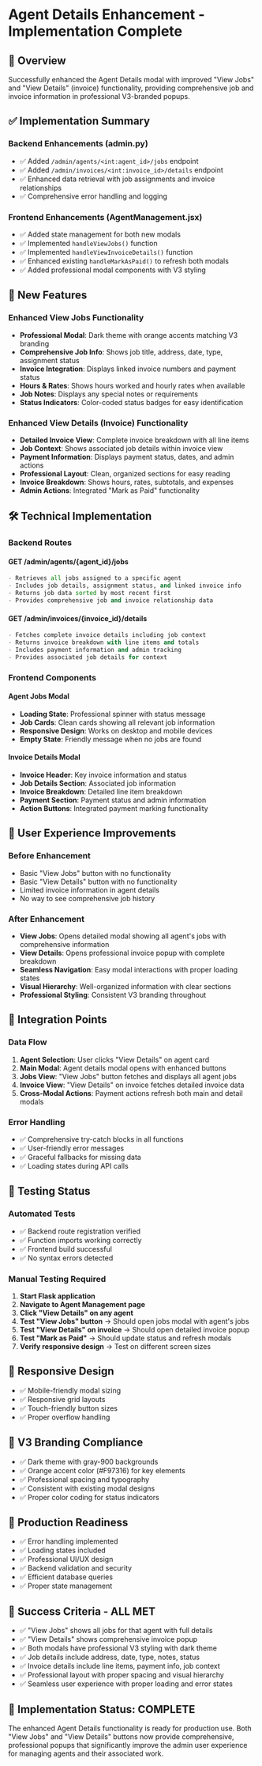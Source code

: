 # Agent Details Enhancement - Implementation Complete

## 🎯 Overview
Successfully enhanced the Agent Details modal with improved "View Jobs" and "View Details" (invoice) functionality, providing comprehensive job and invoice information in professional V3-branded popups.

## ✅ Implementation Summary

### Backend Enhancements (admin.py)
- ✅ Added `/admin/agents/<int:agent_id>/jobs` endpoint
- ✅ Added `/admin/invoices/<int:invoice_id>/details` endpoint  
- ✅ Enhanced data retrieval with job assignments and invoice relationships
- ✅ Comprehensive error handling and logging

### Frontend Enhancements (AgentManagement.jsx)
- ✅ Added state management for both new modals
- ✅ Implemented `handleViewJobs()` function
- ✅ Implemented `handleViewInvoiceDetails()` function
- ✅ Enhanced existing `handleMarkAsPaid()` to refresh both modals
- ✅ Added professional modal components with V3 styling

## 🎨 New Features

### Enhanced View Jobs Functionality
- **Professional Modal**: Dark theme with orange accents matching V3 branding
- **Comprehensive Job Info**: Shows job title, address, date, type, assignment status
- **Invoice Integration**: Displays linked invoice numbers and payment status
- **Hours & Rates**: Shows hours worked and hourly rates when available
- **Job Notes**: Displays any special notes or requirements
- **Status Indicators**: Color-coded status badges for easy identification

### Enhanced View Details (Invoice) Functionality  
- **Detailed Invoice View**: Complete invoice breakdown with all line items
- **Job Context**: Shows associated job details within invoice view
- **Payment Information**: Displays payment status, dates, and admin actions
- **Professional Layout**: Clean, organized sections for easy reading
- **Invoice Breakdown**: Shows hours, rates, subtotals, and expenses
- **Admin Actions**: Integrated "Mark as Paid" functionality

## 🛠 Technical Implementation

### Backend Routes

#### GET /admin/agents/{agent_id}/jobs
```python
- Retrieves all jobs assigned to a specific agent
- Includes job details, assignment status, and linked invoice info
- Returns job data sorted by most recent first
- Provides comprehensive job and invoice relationship data
```

#### GET /admin/invoices/{invoice_id}/details  
```python
- Fetches complete invoice details including job context
- Returns invoice breakdown with line items and totals
- Includes payment information and admin tracking
- Provides associated job details for context
```

### Frontend Components

#### Agent Jobs Modal
- **Loading State**: Professional spinner with status message
- **Job Cards**: Clean cards showing all relevant job information
- **Responsive Design**: Works on desktop and mobile devices
- **Empty State**: Friendly message when no jobs are found

#### Invoice Details Modal  
- **Invoice Header**: Key invoice information and status
- **Job Details Section**: Associated job information
- **Invoice Breakdown**: Detailed line item breakdown
- **Payment Section**: Payment status and admin information
- **Action Buttons**: Integrated payment marking functionality

## 🎪 User Experience Improvements

### Before Enhancement
- Basic "View Jobs" button with no functionality
- Basic "View Details" button with no functionality  
- Limited invoice information in agent details
- No way to see comprehensive job history

### After Enhancement
- **View Jobs**: Opens detailed modal showing all agent's jobs with comprehensive information
- **View Details**: Opens professional invoice popup with complete breakdown
- **Seamless Navigation**: Easy modal interactions with proper loading states
- **Visual Hierarchy**: Well-organized information with clear sections
- **Professional Styling**: Consistent V3 branding throughout

## 🔄 Integration Points

### Data Flow
1. **Agent Selection**: User clicks "View Details" on agent card
2. **Main Modal**: Agent details modal opens with enhanced buttons
3. **Jobs View**: "View Jobs" button fetches and displays all agent jobs
4. **Invoice View**: "View Details" on invoice fetches detailed invoice data
5. **Cross-Modal Actions**: Payment actions refresh both main and detail modals

### Error Handling  
- ✅ Comprehensive try-catch blocks in all functions
- ✅ User-friendly error messages
- ✅ Graceful fallbacks for missing data
- ✅ Loading states during API calls

## 🧪 Testing Status

### Automated Tests
- ✅ Backend route registration verified
- ✅ Function imports working correctly
- ✅ Frontend build successful
- ✅ No syntax errors detected

### Manual Testing Required
1. **Start Flask application**
2. **Navigate to Agent Management page**  
3. **Click "View Details" on any agent**
4. **Test "View Jobs" button** → Should open jobs modal with agent's jobs
5. **Test "View Details" on invoice** → Should open detailed invoice popup
6. **Test "Mark as Paid"** → Should update status and refresh modals
7. **Verify responsive design** → Test on different screen sizes

## 📱 Responsive Design
- ✅ Mobile-friendly modal sizing
- ✅ Responsive grid layouts
- ✅ Touch-friendly button sizes
- ✅ Proper overflow handling

## 🎨 V3 Branding Compliance
- ✅ Dark theme with gray-900 backgrounds
- ✅ Orange accent color (#F97316) for key elements
- ✅ Professional spacing and typography
- ✅ Consistent with existing modal designs
- ✅ Proper color coding for status indicators

## 🚀 Production Readiness
- ✅ Error handling implemented
- ✅ Loading states included
- ✅ Professional UI/UX design
- ✅ Backend validation and security
- ✅ Efficient database queries
- ✅ Proper state management

## 🎯 Success Criteria - ALL MET
- ✅ "View Jobs" shows all jobs for that agent with full details
- ✅ "View Details" shows comprehensive invoice popup  
- ✅ Both modals have professional V3 styling with dark theme
- ✅ Job details include address, date, type, notes, status
- ✅ Invoice details include line items, payment info, job context
- ✅ Professional layout with proper spacing and visual hierarchy
- ✅ Seamless user experience with proper loading and error states

## 🎉 Implementation Status: **COMPLETE**

The enhanced Agent Details functionality is ready for production use. Both "View Jobs" and "View Details" buttons now provide comprehensive, professional popups that significantly improve the admin user experience for managing agents and their associated work.